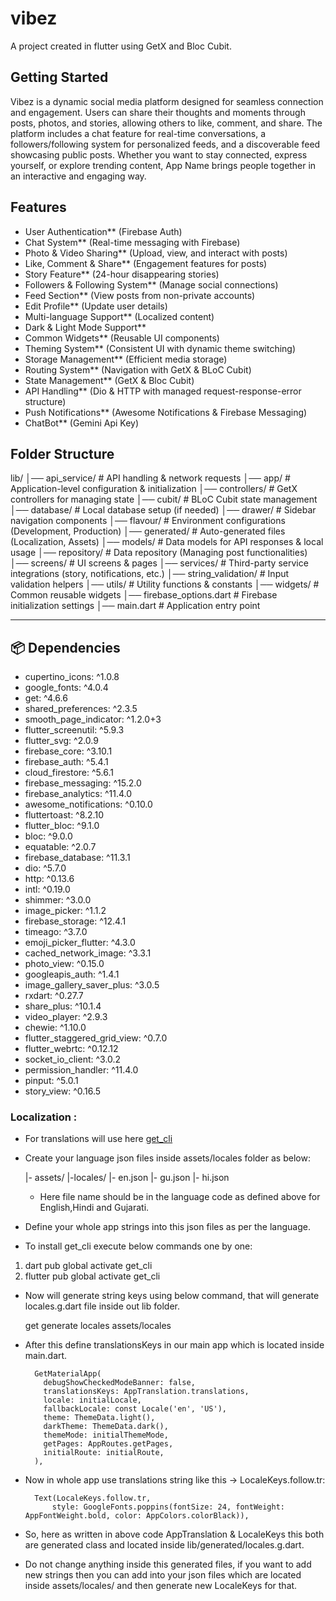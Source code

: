 # vibez

A project created in flutter using GetX and Bloc Cubit.

## Getting Started

Vibez is a dynamic social media platform designed for seamless connection and engagement.
Users can share their thoughts and moments through posts, photos, and stories, allowing others to like, comment, and share.
The platform includes a chat feature for real-time conversations, a followers/following system for personalized feeds,
and a discoverable feed showcasing public posts. Whether you want to stay connected, express yourself, or explore trending
content, App Name brings people together in an interactive and engaging way.

## Features

- User Authentication** (Firebase Auth)
- Chat System** (Real-time messaging with Firebase)
- Photo & Video Sharing** (Upload, view, and interact with posts)
- Like, Comment & Share** (Engagement features for posts)
- Story Feature** (24-hour disappearing stories)
- Followers & Following System** (Manage social connections)
- Feed Section** (View posts from non-private accounts)
- Edit Profile** (Update user details)
- Multi-language Support** (Localized content)
- Dark & Light Mode Support**
- Common Widgets** (Reusable UI components)
- Theming System** (Consistent UI with dynamic theme switching)
- Storage Management** (Efficient media storage)
- Routing System** (Navigation with GetX & BLoC Cubit)
- State Management** (GetX & Bloc Cubit)
- API Handling** (Dio & HTTP with managed request-response-error structure)
- Push Notifications** (Awesome Notifications & Firebase Messaging)
- ChatBot** (Gemini Api Key)

##  Folder Structure

lib/
│── api_service/          # API handling & network requests
│── app/                  # Application-level configuration & initialization
│── controllers/          # GetX controllers for managing state
│── cubit/                # BLoC Cubit state management
│── database/             # Local database setup (if needed)
│── drawer/               # Sidebar navigation components
│── flavour/              # Environment configurations (Development, Production)
│── generated/            # Auto-generated files (Localization, Assets)
│── models/               # Data models for API responses & local usage
│── repository/           # Data repository (Managing post functionalities)
│── screens/              # UI screens & pages
│── services/             # Third-party service integrations (story, notifications, etc.)
│── string_validation/    # Input validation helpers
│── utils/                # Utility functions & constants
│── widgets/              # Common reusable widgets
│── firebase_options.dart # Firebase initialization settings
│── main.dart             # Application entry point

---

## 📦 Dependencies

- cupertino_icons: ^1.0.8
- google_fonts: ^4.0.4
- get: ^4.6.6
- shared_preferences: ^2.3.5
- smooth_page_indicator: ^1.2.0+3
- flutter_screenutil: ^5.9.3
- flutter_svg: ^2.0.9
- firebase_core: ^3.10.1
- firebase_auth: ^5.4.1
- cloud_firestore: ^5.6.1
- firebase_messaging: ^15.2.0
- firebase_analytics: ^11.4.0
- awesome_notifications: ^0.10.0
- fluttertoast: ^8.2.10
- flutter_bloc: ^9.1.0
- bloc: ^9.0.0
- equatable: ^2.0.7
- firebase_database: ^11.3.1
- dio: ^5.7.0
- http: ^0.13.6
- intl: ^0.19.0
- shimmer: ^3.0.0
- image_picker: ^1.1.2
- firebase_storage: ^12.4.1
- timeago: ^3.7.0
- emoji_picker_flutter: ^4.3.0
- cached_network_image: ^3.3.1
- photo_view: ^0.15.0
- googleapis_auth: ^1.4.1
- image_gallery_saver_plus: ^3.0.5
- rxdart: ^0.27.7
- share_plus: ^10.1.4
- video_player: ^2.9.3
- chewie: ^1.10.0
- flutter_staggered_grid_view: ^0.7.0
- flutter_webrtc: ^0.12.12
- socket_io_client: ^3.0.2
- permission_handler: ^11.4.0
- pinput: ^5.0.1
- story_view: ^0.16.5

### Localization :

* For translations will use here [get_cli](https://pub.dev/packages/get_cli)
* Create your language json files inside assets/locales folder as below:


    |- assets/
        |-locales/
            |- en.json
            |- gu.json
            |- hi.json


    - Here file name should be in the language code as defined above for English,Hindi and Gujarati.

* Define your whole app strings into this json files as per the language.

* To install get_cli execute below commands one by one:

1. dart pub global activate get_cli
2. flutter pub global activate get_cli

* Now will generate string keys using below command, that will generate locales.g.dart file inside
  out lib folder.

  get generate locales assets/locales

* After this define translationsKeys in our main app which is located inside main.dart.

        GetMaterialApp(
          debugShowCheckedModeBanner: false,
          translationsKeys: AppTranslation.translations,
          locale: initialLocale,
          fallbackLocale: const Locale('en', 'US'),
          theme: ThemeData.light(),
          darkTheme: ThemeData.dark(),
          themeMode: initialThemeMode,
          getPages: AppRoutes.getPages,
          initialRoute: initialRoute,
        ),


* Now in whole app use translations string like this -> LocaleKeys.follow.tr:

        Text(LocaleKeys.follow.tr, 
            style: GoogleFonts.poppins(fontSize: 24, fontWeight: AppFontWeight.bold, color: AppColors.colorBlack)),


* So, here as written in above code AppTranslation & LocaleKeys this both are generated class
  and located inside lib/generated/locales.g.dart.
* Do not change anything inside this generated files, if you want to add new strings then you can
  add into your json files which are located inside assets/locales/ and then generate
  new LocaleKeys for that.


    
